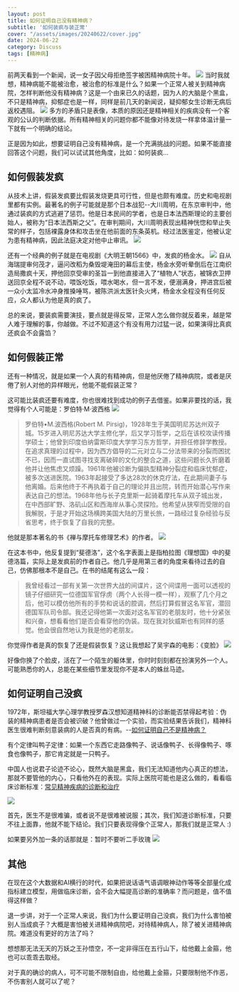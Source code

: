 ```yaml
---
layout: post
title: 如何证明自己没有精神病？
subtitle: '如何装疯与装正常'
cover: "/assets/images/20240622/cover.jpg"
date: 2024-06-22
category: Discuss
tags: [精神病]
---
```

前两天看到一个新闻，说一女子因父母拒绝签字被困精神病院十年。
![](/assets/images/20240622/p1.jpg)
当时我就想，精神病能不能被治愈，被治愈的标准是什么？如果一个正常人被关到精神病院，怎样判断他没有精神病？这是一个由来已久的话题，因为人的大脑是个黑盒，不只是精神病，抑郁症也是一样，同样是前几天的新闻说，疑抑郁女生诊断无病后返校遇阻。
![](/assets/images/20240622/p2.jpg)
多方的矛盾只是表像，本质的原因还是精神相关的疾病没有一个客观的公认的判断依据。所有精神相关的问题你都不能像对待发烧一样拿体温计量一下就有一个明确的结论。

正是因为如此，想要证明自己没有精神病，是一个充满挑战的问题。如果不能直接回答这个问题，我们可以试试其他角度，比如：如何装疯...

## 如何假装发疯 ##

从技术上讲，假装发疯要比假装发烧更具可行性，但是也颇有难度。历史和电视剧里都有实例。最著名的例子可能就是那个日本战犯--大川周明，在东京审判中，他通过装疯的方式逃避了惩罚。他是日本民间的学者，也是日本法西斯理论的主要创始人，被称为“日本法西斯之父”。在审判期间，大川周明表现出精神恍惚和举止失常的样子，包括裸露身体和攻击坐在他前面的东条英机。经过法医鉴定，他被认定为患有精神病，因此法庭决定对他中止审讯。
![](/assets/images/20240622/p3.jpg)

还有一个经典的例子就是在电视剧《大明王朝1566》中，发疯的杨金水。
![](/assets/images/20240622/p4.jpeg)
自从海瑞提审何茂才，逼问改稻为桑毁堤淹田的幕后主使，杨金水旁听晕倒后在江南织造局撒疯十天，押他回京受审的圣旨一到他直接进入了“植物人”状态，被锦衣卫押送回京全程不说不动，喂饭吃饭，喂水喝水，但一言不发，便溺满身，押进宫后被一众小太监冷水冲身推搡唾骂，被陈洪派太医针灸火烤，杨金水全程没有任何反应，众人都认为他是真的疯了。

总的来说，要装疯需要演技，要点就是得反常，正常人怎么做你就反着来，越是常人难于理解的事，你越做。不过不知道这个有没有用力过猛一说，如果演得比真疯还疯会不会露馅？

## 如何假装正常 ##

还有一种情况，就是如果一个人真的有精神病，但是他厌倦了精神病院，或者是厌倦了别人对他的异样眼光，他能不能假装正常？

这可能比装疯还要有难度，你也很难找到成功的例子去借鉴。如果非要找的话，我觉得有个人可能是：罗伯特·M·波西格
![](/assets/images/20240622/p5.jpg)

>罗伯特•M.波西格(Robert M. Pirsig)，1928年生于美国明尼苏达州双子城。15岁进入明尼苏达大学主修化学，后又学习哲学，之后在该校攻读传播学硕士；他曾到印度伯纳雷斯印度大学学习东方哲学，并担任修辞学教授。在追求真理的过程中，因为西方倡导的二元对立与二分法带来的分裂而困扰不已，因而一直试图寻找支离破碎的文化的整合之道，这些问题长久折磨着他并让他焦虑又烦躁。1961年他被诊断为偏执型精神分裂症和临床忧郁症，被多次送进医院。1963年起接受了多达28次的休克疗法，在此期间妻子与他离婚。后来他终于不再执着于自己的理论并且出院，转而开始潜心写作来表达自己的想法。1968年他与长子克里斯一起骑着摩托车从双子城出发，在中西部旷野、洛矶山区和西海岸从事心灵探险。他希望从狭窄而受限的自我解脱，于是才开始这场横跨美国大陆的万里长旅，一路经过复杂经验与反省思考，终于恢复了自我的完整。

他就是那本著名的书《禅与摩托车修理艺术》的作者。
![](/assets/images/20240622/p6.jpg)

在这本书中，他反复提到“斐德洛”，这个名字表面上是指柏拉图《理想国》中的斐德洛篇，实际上是发疯前的作者自己。他几乎是用第三者的角度来看待过去的自己，仿佛那根本不是自己。在书的结尾有这么一段：
>我曾经看过一部有关第一次世界大战的间谍片，这个间谍用一面可以透视的镜子仔细研究一位德国军官俘虏（两个人长得一模一样），观察了几个月之后，他可以模仿他所有的手势和说话的腔调，然后打算假冒这名军官，潜回德国军队司令部。我还记得他第一次面对这名军官的老朋友时，他十分紧张和兴奋，想看看他们是否会看穿他的伪装。现在我对狄威斯也有同样的感觉。他会很自然地认为我是他的老朋友。

你觉得作者是真的恢复了还是假装恢复？这让我想起了吴宇森的电影：《变脸》
![](/assets/images/20240622/p7.jpg)

好像你换了个脸皮，活在了一个陌生的躯体里，你时时刻刻都在扮演另外一个人。可能熟悉你的人，总能在某些细节里发现你不是本人的蛛丝马迹。

## 如何证明自己没疯 ##

1972年，斯坦福大学心理学教授罗森汉想知道精神科的诊断能否禁得起考验：伪装的精神病患者是否会被识破？他曾做过一个实验，而实验结果告诉我们，精神科医生很难判断刻意装病的人是否真的有病。--[如何证明自己不是精神病？](https://dxy.com/article/3120)

有个定律叫鸭子定律：如果一个东西它走路像鸭子、说话像鸭子、长得像鸭子、啄食也像鸭子，那它肯定就是一只鸭子。

中国人也说君子论迹不论心，既然大脑是黑盒，我们无法知道他内心真正的想法，那就不要管他的内心，只看他外在的表现。实际上医院可能也是这么做的，看看临床诊断标准：[常见精神疾病的诊断和治疗](https://xyy.qlu.edu.cn/2021/0316/c3682a163771/page.htm)

![](/assets/images/20240622/p8.jpg)

首先，医生不是很难骗，或者说不是很难被说服；其次，我们知道诊断标准，只要不往上面靠，他就不能下结论。我们只要表现得像个正常人，那我们就是正常人 :)

如果要另外加一条的话那就是：暂时不要听二手玫瑰
![](/assets/images/20240622/p9.jpg)


## 其他 ##
在现在这个大数据和AI横行的时代，如果把说话语气语调眼神动作等等全部量化成指标建立模型，用做临床诊断，会不会大幅提高诊断的准确率？而问题是，值不值得这样做？

退一步讲，对于一个正常人来说，我们为什么要证明自己没疯，我们为什么害怕被别人当成疯子？大概是害怕被关进精神病院吧，对待精神病人，除了被关进精神病院。难道没有更好的方法了吗？

想想那无法无天的万妖之王孙悟空，不一定非得压在五行山下，给他戴上金箍，他也可以乖乖去取经。

对于真的确诊的病人，可不可能不限制自由，给他戴上金箍，只要限制他不作恶，不伤害别人就可以了呢？